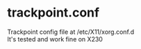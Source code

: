 trackpoint.conf
====================

Trackpoint config file at /etc/X11/xorg.conf.d  
It's tested and work fine on X230


